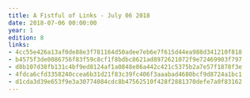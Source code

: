 ```yaml
---
title: A Fistful of Links - July 06 2018
date: 2018-07-06 00:00:00
year: 1
edition: 8
links:
- 4cc55e426a13af0de88e3f781164d50adee7eb6e7f615d44ea988d341210f818
- b4575f3de0086756f83f59c8cf1f8bdbc8621ad8972621072f9e72469903f797
- d8b107d38fb131c4bf9ed8124af1a0848e86a442c421c5375b2a7e57f1878f3e
- 4fdca6cfd3358240ccea6b31d21f83c39fc406f3aaabad4680bcf9d8724a1bc1
- d1cda3d39e653f9e3a30774084cdc8b47562510f428f2881370defe7a0f83162
---
```

